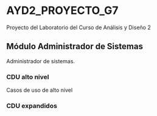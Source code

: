 # AYD2_PROYECTO_G7

Proyecto del Laboratorio del Curso de Análisis y Diseño 2

## Módulo Administrador de Sistemas

Administrador de sistemas.

### CDU alto nivel

Casos de uso de alto nivel

### CDU expandidos
